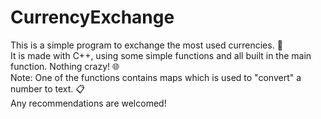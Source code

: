 # CurrencyExchange

This is a simple program to exchange the most used currencies. 💱  <br /> 
It is made with C++, using some simple functions and all built in the main function. Nothing crazy! 🌐 <br />
Note: One of the functions contains maps which is used to "convert" a number to text. 📋 <br />
Any recommendations are welcomed!
